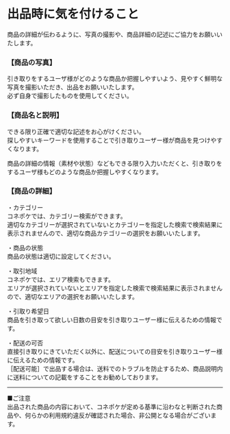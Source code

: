 # 出品時に気を付けること  

商品の詳細が伝わるように、写真の撮影や、商品詳細の記述にご協力をお願いいたします。  

### 【商品の写真】

引き取りをするユーザ様がどのような商品か把握しやすいよう、見やすく鮮明な写真を撮影いただき、出品をお願いいたします。  
必ず自身で撮影したものを使用してください。  

### 【商品名と説明】

できる限り正確で適切な記述をお心がけください。  
探しやすいキーワードを使用することで引き取りユーザー様が商品を見つけやすくなります。

商品の詳細の情報（素材や状態）などもできる限り入力いただくと、引き取りをするユーザ様もどのような商品か把握しやすくなります。

### 【商品の詳細】

・カテゴリー  
コネポケでは、カテゴリー検索ができます。  
適切なカテゴリーが選択されていないとカテゴリーを指定した検索で検索結果に表示されませんので、適切な商品カテゴリーの選択をお願いいたします。

・商品の状態  
商品の状態は適切に設定してください。

・取引地域  
コネポケでは、エリア検索もできます。  
エリアが選択されていないとエリアを指定した検索で検索結果に表示されませんので、適切なエリアの選択をお願いいたします。

・引取り希望日  
商品を引き取って欲しい日数の目安を引き取りユーザー様に伝えるための情報です。

・配送の可否  
直接引き取りにきていただく以外に、配送についての目安を引き取りユーザー様に伝えるための情報です。  
［配送可能］で出品する場合は、送料でのトラブルを防止するため、商品説明内に送料についての記載をすることをお勧めしております。

---
■ご注意  
出品された商品の内容において、コネポケが定める基準に沿わなと判断された商品や、何らかの利用規約違反が確認された場合、非公開となる場合がございます。